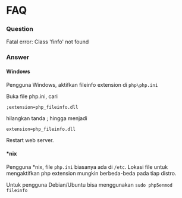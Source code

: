 # FAQ

### Question 
Fatal error: Class 'finfo' not found

###  Answer

#### Windows

Pengguna Windows, aktifkan fileinfo extension di `php\php.ini`

Buka file php.ini, cari

```
;extension=php_fileinfo.dll
```

hilangkan tanda ; hingga menjadi

```
extension=php_fileinfo.dll
```

Restart web server.

#### *nix

Pengguna *nix, file `php.ini` biasanya ada di `/etc`. Lokasi file untuk mengaktifkan php extension mungkin berbeda-beda pada tiap distro.

Untuk pengguna Debian/Ubuntu bisa menggunakan `sudo php5enmod fileinfo`